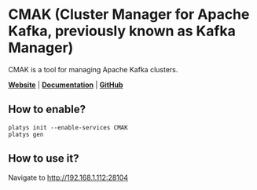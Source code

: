 # CMAK (Cluster Manager for Apache Kafka, previously known as Kafka Manager)

CMAK is a tool for managing Apache Kafka clusters.

**[Website](https://github.com/yahoo/CMAK)** | **[Documentation](https://github.com/yahoo/CMAK)** | **[GitHub](https://github.com/yahoo/CMAK)**

## How to enable?

```
platys init --enable-services CMAK
platys gen
```

## How to use it?

Navigate to <http://192.168.1.112:28104>
